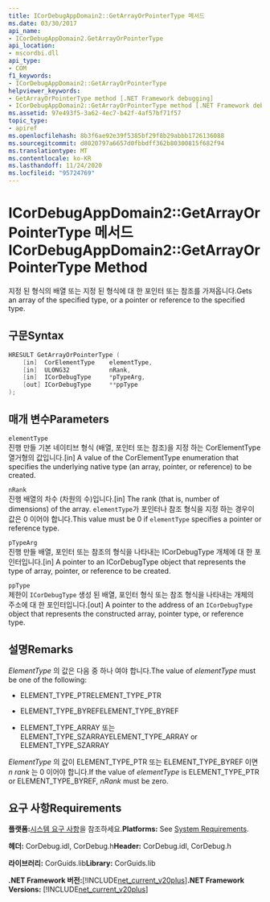 ```yaml
---
title: ICorDebugAppDomain2::GetArrayOrPointerType 메서드
ms.date: 03/30/2017
api_name:
- ICorDebugAppDomain2.GetArrayOrPointerType
api_location:
- mscordbi.dll
api_type:
- COM
f1_keywords:
- ICorDebugAppDomain2::GetArrayOrPointerType
helpviewer_keywords:
- GetArrayOrPointerType method [.NET Framework debugging]
- ICorDebugAppDomain2::GetArrayOrPointerType method [.NET Framework debugging]
ms.assetid: 97e493f5-3a62-4ec7-b42f-4af57bf71f57
topic_type:
- apiref
ms.openlocfilehash: 8b3f6ae92e39f5385bf29f8b29abbb1726136088
ms.sourcegitcommit: d8020797a6657d0fbbdff362b80300815f682f94
ms.translationtype: MT
ms.contentlocale: ko-KR
ms.lasthandoff: 11/24/2020
ms.locfileid: "95724769"
---
```

# <a name="icordebugappdomain2getarrayorpointertype-method"></a><span data-ttu-id="c2a8a-102">ICorDebugAppDomain2::GetArrayOrPointerType 메서드</span><span class="sxs-lookup"><span data-stu-id="c2a8a-102">ICorDebugAppDomain2::GetArrayOrPointerType Method</span></span>

<span data-ttu-id="c2a8a-103">지정 된 형식의 배열 또는 지정 된 형식에 대 한 포인터 또는 참조를 가져옵니다.</span><span class="sxs-lookup"><span data-stu-id="c2a8a-103">Gets an array of the specified type, or a pointer or reference to the specified type.</span></span>  
  
## <a name="syntax"></a><span data-ttu-id="c2a8a-104">구문</span><span class="sxs-lookup"><span data-stu-id="c2a8a-104">Syntax</span></span>  
  
```cpp  
HRESULT GetArrayOrPointerType (  
    [in]  CorElementType    elementType,  
    [in]  ULONG32           nRank,  
    [in]  ICorDebugType     *pTypeArg,  
    [out] ICorDebugType     **ppType  
);  
```  
  
## <a name="parameters"></a><span data-ttu-id="c2a8a-105">매개 변수</span><span class="sxs-lookup"><span data-stu-id="c2a8a-105">Parameters</span></span>  

 `elementType`  
 <span data-ttu-id="c2a8a-106">진행 만들 기본 네이티브 형식 (배열, 포인터 또는 참조)을 지정 하는 CorElementType 열거형의 값입니다.</span><span class="sxs-lookup"><span data-stu-id="c2a8a-106">[in] A value of the CorElementType enumeration that specifies the underlying native type (an array, pointer, or reference) to be created.</span></span>  
  
 `nRank`  
 <span data-ttu-id="c2a8a-107">진행 배열의 차수 (차원의 수)입니다.</span><span class="sxs-lookup"><span data-stu-id="c2a8a-107">[in] The rank (that is, number of dimensions) of the array.</span></span> <span data-ttu-id="c2a8a-108">`elementType`가 포인터나 참조 형식을 지정 하는 경우이 값은 0 이어야 합니다.</span><span class="sxs-lookup"><span data-stu-id="c2a8a-108">This value must be 0 if `elementType` specifies a pointer or reference type.</span></span>  
  
 `pTypeArg`  
 <span data-ttu-id="c2a8a-109">진행 만들 배열, 포인터 또는 참조의 형식을 나타내는 ICorDebugType 개체에 대 한 포인터입니다.</span><span class="sxs-lookup"><span data-stu-id="c2a8a-109">[in] A pointer to an ICorDebugType object that represents the type of array, pointer, or reference to be created.</span></span>  
  
 `ppType`  
 <span data-ttu-id="c2a8a-110">제한이 `ICorDebugType` 생성 된 배열, 포인터 형식 또는 참조 형식을 나타내는 개체의 주소에 대 한 포인터입니다.</span><span class="sxs-lookup"><span data-stu-id="c2a8a-110">[out] A pointer to the address of an `ICorDebugType` object that represents the constructed array, pointer type, or reference type.</span></span>  
  
## <a name="remarks"></a><span data-ttu-id="c2a8a-111">설명</span><span class="sxs-lookup"><span data-stu-id="c2a8a-111">Remarks</span></span>  

 <span data-ttu-id="c2a8a-112">*ElementType* 의 값은 다음 중 하나 여야 합니다.</span><span class="sxs-lookup"><span data-stu-id="c2a8a-112">The value of *elementType* must be one of the following:</span></span>  
  
- <span data-ttu-id="c2a8a-113">ELEMENT_TYPE_PTR</span><span class="sxs-lookup"><span data-stu-id="c2a8a-113">ELEMENT_TYPE_PTR</span></span>  
  
- <span data-ttu-id="c2a8a-114">ELEMENT_TYPE_BYREF</span><span class="sxs-lookup"><span data-stu-id="c2a8a-114">ELEMENT_TYPE_BYREF</span></span>  
  
- <span data-ttu-id="c2a8a-115">ELEMENT_TYPE_ARRAY 또는 ELEMENT_TYPE_SZARRAY</span><span class="sxs-lookup"><span data-stu-id="c2a8a-115">ELEMENT_TYPE_ARRAY or ELEMENT_TYPE_SZARRAY</span></span>  
  
 <span data-ttu-id="c2a8a-116">*ElementType* 의 값이 ELEMENT_TYPE_PTR 또는 ELEMENT_TYPE_BYREF 이면 *n rank* 는 0 이어야 합니다.</span><span class="sxs-lookup"><span data-stu-id="c2a8a-116">If the value of *elementType* is ELEMENT_TYPE_PTR or ELEMENT_TYPE_BYREF, *nRank* must be zero.</span></span>  
  
## <a name="requirements"></a><span data-ttu-id="c2a8a-117">요구 사항</span><span class="sxs-lookup"><span data-stu-id="c2a8a-117">Requirements</span></span>  

 <span data-ttu-id="c2a8a-118">**플랫폼:**[시스템 요구 사항](../../get-started/system-requirements.md)을 참조하세요.</span><span class="sxs-lookup"><span data-stu-id="c2a8a-118">**Platforms:** See [System Requirements](../../get-started/system-requirements.md).</span></span>  
  
 <span data-ttu-id="c2a8a-119">**헤더:** CorDebug.idl, CorDebug.h</span><span class="sxs-lookup"><span data-stu-id="c2a8a-119">**Header:** CorDebug.idl, CorDebug.h</span></span>  
  
 <span data-ttu-id="c2a8a-120">**라이브러리:** CorGuids.lib</span><span class="sxs-lookup"><span data-stu-id="c2a8a-120">**Library:** CorGuids.lib</span></span>  
  
 <span data-ttu-id="c2a8a-121">**.NET Framework 버전:**[!INCLUDE[net_current_v20plus](../../../../includes/net-current-v20plus-md.md)]</span><span class="sxs-lookup"><span data-stu-id="c2a8a-121">**.NET Framework Versions:** [!INCLUDE[net_current_v20plus](../../../../includes/net-current-v20plus-md.md)]</span></span>
